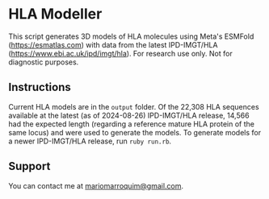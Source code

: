 # HLA Modeller

This script generates 3D models of HLA molecules using Meta's ESMFold (https://esmatlas.com) with data from the latest IPD-IMGT/HLA (https://www.ebi.ac.uk/ipd/imgt/hla). For research use only. Not for diagnostic purposes.

## Instructions

Current HLA models are in the `output` folder. Of the 22,308 HLA sequences available at the latest (as of 2024-08-26) IPD-IMGT/HLA release, 14,566 had the expected length (regarding a reference mature HLA protein of the same locus) and were used to generate the models. To generate models for a newer IPD-IMGT/HLA release, run `ruby run.rb`.

## Support

You can contact me at mariomarroquim@gmail.com.
